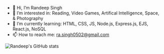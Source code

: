 - 👋 Hi, I’m Randeep Singh
- 👀 I’m interested in: Reading, Video Games, Artifical Intelligence, Space, & Photography
- 🌱 I’m currently learning: HTML, CSS, JS, Node.js, Express.js, EJS, React.js, NoSQL
- 📫 How to reach me: ra.singh0502@gmail.com

![Randeep's GitHub stats](https://github-readme-stats.vercel.app/api?username=rasingh02&theme=tokyonight&show_icons=true)

